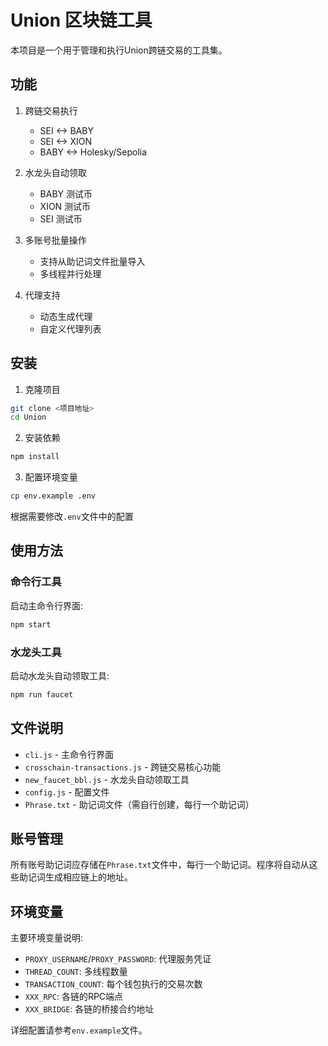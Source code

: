 # Union 区块链工具

本项目是一个用于管理和执行Union跨链交易的工具集。

## 功能

1. 跨链交易执行
   - SEI <-> BABY
   - SEI <-> XION
   - BABY <-> Holesky/Sepolia

2. 水龙头自动领取
   - BABY 测试币
   - XION 测试币
   - SEI 测试币

3. 多账号批量操作
   - 支持从助记词文件批量导入
   - 多线程并行处理

4. 代理支持
   - 动态生成代理
   - 自定义代理列表

## 安装

1. 克隆项目
```bash
git clone <项目地址>
cd Union
```

2. 安装依赖
```bash
npm install
```

3. 配置环境变量
```bash
cp env.example .env
```
根据需要修改`.env`文件中的配置

## 使用方法

### 命令行工具

启动主命令行界面:
```bash
npm start
```

### 水龙头工具

启动水龙头自动领取工具:
```bash
npm run faucet
```

## 文件说明

- `cli.js` - 主命令行界面
- `crosschain-transactions.js` - 跨链交易核心功能
- `new_faucet_bbl.js` - 水龙头自动领取工具
- `config.js` - 配置文件
- `Phrase.txt` - 助记词文件（需自行创建，每行一个助记词）

## 账号管理

所有账号助记词应存储在`Phrase.txt`文件中，每行一个助记词。程序将自动从这些助记词生成相应链上的地址。

## 环境变量

主要环境变量说明:

- `PROXY_USERNAME`/`PROXY_PASSWORD`: 代理服务凭证
- `THREAD_COUNT`: 多线程数量
- `TRANSACTION_COUNT`: 每个钱包执行的交易次数
- `XXX_RPC`: 各链的RPC端点
- `XXX_BRIDGE`: 各链的桥接合约地址

详细配置请参考`env.example`文件。 
